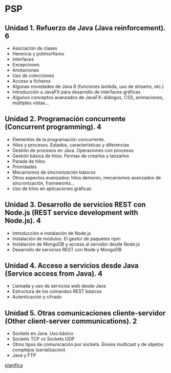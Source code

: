 # PSP

## Unidad 1. Refuerzo de Java (Java reinforcement). 6

- Asociación de clases 
- Herencia y polimorfismo 
- Interfaces
- Excepciones 
- Anotaciones
- Uso de colecciones
- Acceso a ficheros
- Algunas novedades de Java 8 (funciones lambda, uso de streams, etc.) 
- Introducción a JavaFX para desarrollo de interfaces gráficas
- Algunos conceptos avanzados de JavaFX: diálogos, CSS, animaciones, múltiples vistas...

## Unidad 2. Programación concurrente (Concurrent programming). 4

- Elementos de la programación concurrente.
- Hilos y procesos. Estados, características y diferencias
- Gestión de procesos en Java. Operaciones con procesos
- Gestión básica de hilos. Formas de crearlos y lanzarlos
- Parada de hilos
- Prioridades
- Mecanismos de sincronización básicos
- Otros aspectos avanzados: hilos demonio, mecanismos avanzados de sincronización, frameworks...
- Uso de hilos en aplicaciones gráficas

## Unidad 3. Desarrollo de servicios REST con Node.js (REST service development with Node.js). 4

- Introducción e instalación de Node.js
- Instalación de módulos. El gestor de paquetes npm 
- Instalación de MongoDB y acceso al servidor desde Node.js 
- Desarrollo de servicios REST con Node y MongoDB

## Unidad 4. Acceso a servicios desde Java (Service access from Java). 4

- Llamada y uso de servicios web desde Java 
- Estructura de los comandos REST básicos 
- Autenticación y cifrado

## Unidad 5. Otras comunicaciones cliente-servidor (Other client-server communications). 2

- Sockets en Java. Uso básico
- Sockets TCP vs Sockets UDP
- Otros tipos de comunicación por sockets. Envíos multicast y de objetos complejos (serialización)
- Java y FTP

[planifica](https://github.com/manviny/PSP/blob/master/Planificaci%C3%B3n%20de%20procesos.md)
